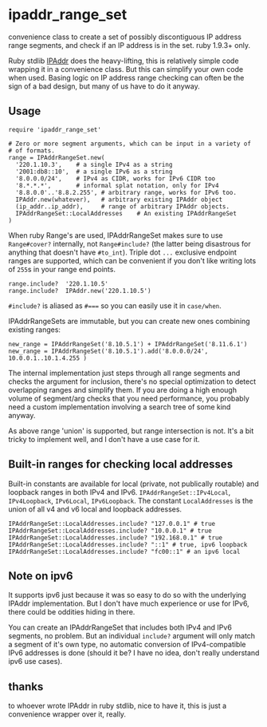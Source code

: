 ipaddr_range_set
================

convenience class to create a set of possibly discontiguous IP address range
segments, and check if an IP address is in the set. ruby 1.9.3+ only. 

Ruby stdlib [IPAddr](http://www.ruby-doc.org/stdlib-1.9.3/libdoc/ipaddr/rdoc/IPAddr.html) 
does the heavy-lifting, this is relatively simple code wrapping it
in a convenience class. But this can simplify your own code when used. 
Basing logic on IP address range checking can often be the sign of a bad design, 
but many of us have to do it anyway.  

## Usage

    require 'ipaddr_range_set'
    
    # Zero or more segment arguments, which can be input in a variety of
    # of formats. 
    range = IPAddrRangeSet.new(
      '220.1.10.3',    # a single IPv4 as a string
      '2001:db8::10',  # a single IPv6 as a string
      '8.0.0.0/24',    # IPv4 as CIDR, works for IPv6 CIDR too
      '8.*.*.*',       # informal splat notation, only for IPv4
      '8.8.0.0'..'8.8.2.255', # arbitrary range, works for IPv6 too. 
      IPAddr.new(whatever),   # arbitrary existing IPAddr object
      (ip_addr..ip_addr),     # range of arbitrary IPAddr objects.
      IPAddrRangeSet::LocalAddresses    # An existing IPAddrRangeSet
    )
    
When ruby Range's are used, IPAddrRangeSet makes sure to use `Range#cover?`
internally, not `Range#include?` (the latter being disastrous for anything that
doesn't have `#to_int`).  Triple dot `...` exclusive endpoint ranges are 
supported, which can be convenient if you don't like writing lots of `255`s
in your range end points. 

    range.include?  '220.1.10.5'
    range.include?  IPAddr.new('220.1.10.5')
    
`#include?` is aliased as `#===` so you can easily use it in `case/when`.  
    
IPAddrRangeSets are immutable, but you can create new ones combining existing
ranges:

    new_range = IPAddrRangeSet('8.10.5.1') + IPAddrRangeSet('8.11.6.1')
    new_range = IPAddrRangeSet('8.10.5.1').add('8.0.0.0/24', 10.0.0.1..10.1.4.255 )
    
The internal implementation just steps through all range segments and checks
the argument for inclusion, there's no special optimization to detect overlapping
ranges and simplify them.  If you are doing a high enough volume of segment/arg
checks that you need performance, you probably need a custom implementation
involving a search tree of some kind anyway. 

As above range 'union' is supported, but range intersection is not. It's 
a bit tricky to implement well, and I don't have a use case for it. 

## Built-in ranges for checking local addresses

Built-in constants are available for local (private, not publically routable)
and loopback ranges in both IPv4 and IPv6.   `IPAddrRangeSet::IPv4Local`, `IPv4Loopback`, `IPv6Local`, 
`IPv6Loopback`.  The constant `LocalAddresses` is the union of all v4 and v6 local 
and loopback addresses. 

    IPAddrRangeSet::LocalAddresses.include? "127.0.0.1" # true
    IPAddrRangeSet::LocalAddresses.include? "10.0.0.1" # true
    IPAddrRangeSet::LocalAddresses.include? "192.168.0.1" # true
    IPAddrRangeSet::LocalAddresses.include? "::1" # true, ipv6 loopback
    IPAddrRangeSet::LocalAddresses.include? "fc00::1" # an ipv6 local
    
## Note on ipv6

It supports ipv6 just because it was so easy to do so with the underlying
IPAddr implementation.  But I don't have much experience or use for IPv6, there
could be oddities hiding in there. 

You can create an IPAddrRangeSet that includes both IPv4 and IPv6 segments, no
problem. But an individual `include?` argument will only match a segment of
it's own type, no automatic conversion of IPv4-compatible IPv6 addresses
is done (should it be? I have no idea, don't really understand ipv6 use cases). 

## thanks

to whoever wrote IPAddr in ruby stdlib, nice to have it, this is just a
convenience wrapper over it, really. 